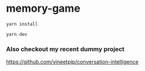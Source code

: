 # memory-game 

`yarn install`

`yarn dev`


### Also checkout my recent dummy project
https://github.com/vineetpjp/conversation-intelligence
